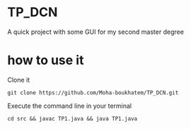 # TP_DCN
A quick project with some GUI for my second master degree
# how to use it

Clone it 
```
git clone https://github.com/Moha-boukhatem/TP_DCN.git
```

Execute the command line in your terminal 

```
cd src && javac TP1.java && java TP1.java
```
